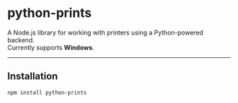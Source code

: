 # python-prints

A Node.js library for working with printers using a Python-powered backend.  
Currently supports **Windows**.

---

## Installation

```bash
npm install python-prints
